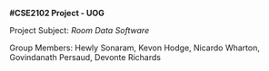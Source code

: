 **__#CSE2102 Project - UOG__**

Project Subject: *Room Data Software*

Group Members: Hewly Sonaram, Kevon Hodge, Nicardo Wharton, Govindanath Persaud, Devonte Richards

